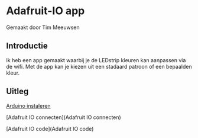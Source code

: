 # Adafruit-IO app

Gemaakt door Tim Meeuwsen

## Introductie
Ik heb een app gemaakt waarbij je de LEDstrip kleuren kan aanpassen via de wifi. Met de app kan je kiezen uit een stadaard patroon of een bepaalden kleur.

## Uitleg

[Arduino instaleren](/wiki/Arduino-instaleren)

[Adafruit IO connecten](Adafruit IO connecten)

[Adafruit IO code](Adafruit IO code)


